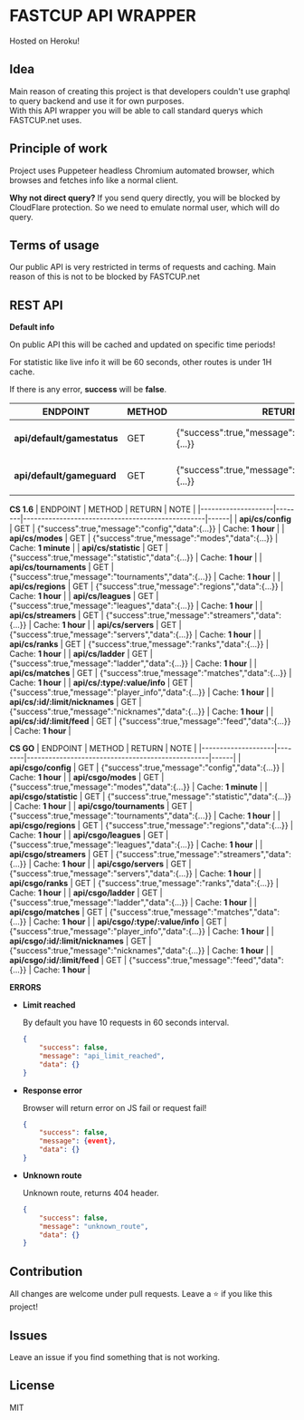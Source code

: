 # FASTCUP API WRAPPER


Hosted on Heroku!

## Idea
Main reason of creating this project is that developers couldn't use graphql to query backend and use it for own purposes.  
With this API wrapper you will be able to call standard querys which FASTCUP.net uses.

## Principle of work
Project uses Puppeteer headless Chromium automated browser, which browses and fetches info like a normal client.

**Why not direct query?**
If you send query directly, you will be blocked by CloudFlare protection. So we need to emulate normal user, which will do query.

## Terms of usage
Our public API is very restricted in terms of requests and caching. Main reason of this is not to be blocked by FASTCUP.net




## REST API

**Default info**

On public API this will be cached and updated on specific time periods!

For statistic like live info it will be 60 seconds, other routes is under 1H cache.

If there is any error, **success** will be **false**.

| ENDPOINT               | METHOD | RETURN                                               | NOTE |
|------------------------|--------|------------------------------------------------------|------|
| **api/default/gamestatus** | GET    | {"success":true,"message":"gamestatus","data":{...}} |  Cache: **1 minute**     |
| **api/default/gameguard**  | GET    | {"success":true,"message":"gameguard","data":{...}}  |   Cache: **1 minute**    |


**CS 1.6**
| ENDPOINT           | METHOD | RETURN                                           | NOTE |
|--------------------|--------|--------------------------------------------------|------|
| **api/cs/config**     |   GET  | {"success":true,"message":"config","data":{...}} |   Cache: **1 hour**   |
| **api/cs/modes**     |   GET  | {"success":true,"message":"modes","data":{...}}  |   Cache: **1 minute**   |
| **api/cs/statistic**   |   GET  | {"success":true,"message":"statistic","data":{...}}  |   Cache: **1 hour**    |
| **api/cs/tournaments** |   GET  | {"success":true,"message":"tournaments","data":{...}}  |   Cache: **1 hour**    |
| **api/cs/regions**     |   GET  | {"success":true,"message":"regions","data":{...}}  |   Cache: **1 hour**    |
| **api/cs/leagues**     |   GET  | {"success":true,"message":"leagues","data":{...}}  |   Cache: **1 hour**    |
| **api/cs/streamers**   |   GET  | {"success":true,"message":"streamers","data":{...}}  |   Cache: **1 hour**    |
| **api/cs/servers**     |   GET  | {"success":true,"message":"servers","data":{...}}  |   Cache: **1 hour**    |
| **api/cs/ranks**       |   GET  | {"success":true,"message":"ranks","data":{...}}  |   Cache: **1 hour**    |
| **api/cs/ladder**      |   GET  | {"success":true,"message":"ladder","data":{...}}  |   Cache: **1 hour**    |
| **api/cs/matches**      |   GET  | {"success":true,"message":"matches","data":{...}}  |   Cache: **1 hour**    |
| **api/cs/:type/:value/info**      |   GET  | {"success":true,"message":"player_info","data":{...}}  |   Cache: **1 hour**    |
| **api/cs/:id/:limit/nicknames**      |   GET  | {"success":true,"message":"nicknames","data":{...}}  |   Cache: **1 hour**    |
| **api/cs/:id/:limit/feed**      |   GET  | {"success":true,"message":"feed","data":{...}}  |   Cache: **1 hour**    |


**CS GO**
| ENDPOINT           | METHOD | RETURN                                           | NOTE |
|--------------------|--------|--------------------------------------------------|------|
| **api/csgo/config**     |   GET  | {"success":true,"message":"config","data":{...}} |   Cache: **1 hour**   |
| **api/csgo/modes**     |   GET  | {"success":true,"message":"modes","data":{...}}  |   Cache: **1 minute**   |
| **api/csgo/statistic**   |   GET  | {"success":true,"message":"statistic","data":{...}}  |   Cache: **1 hour**    |
| **api/csgo/tournaments** |   GET  | {"success":true,"message":"tournaments","data":{...}}  |   Cache: **1 hour**    |
| **api/csgo/regions**     |   GET  | {"success":true,"message":"regions","data":{...}}  |   Cache: **1 hour**    |
| **api/csgo/leagues**     |   GET  | {"success":true,"message":"leagues","data":{...}}  |   Cache: **1 hour**    |
| **api/csgo/streamers**   |   GET  | {"success":true,"message":"streamers","data":{...}}  |   Cache: **1 hour**    |
| **api/csgo/servers**     |   GET  | {"success":true,"message":"servers","data":{...}}  |   Cache: **1 hour**    |
| **api/csgo/ranks**       |   GET  | {"success":true,"message":"ranks","data":{...}}  |   Cache: **1 hour**    |
| **api/csgo/ladder**      |   GET  | {"success":true,"message":"ladder","data":{...}}  |   Cache: **1 hour**    |
| **api/csgo/matches**      |   GET  | {"success":true,"message":"matches","data":{...}}  |   Cache: **1 hour**    |
| **api/csgo/:type/:value/info**      |   GET  | {"success":true,"message":"player_info","data":{...}}  |   Cache: **1 hour**    |
| **api/csgo/:id/:limit/nicknames**      |   GET  | {"success":true,"message":"nicknames","data":{...}}  |   Cache: **1 hour**    |
| **api/csgo/:id/:limit/feed**      |   GET  | {"success":true,"message":"feed","data":{...}}  |   Cache: **1 hour**    |

**ERRORS**

*   **Limit reached**

    By default you have 10 requests in 60 seconds interval.
    ```json
    {
        "success": false,
        "message": "api_limit_reached",
        "data": {}
    }
    ```


*   **Response error**

    Browser will return error on JS fail or request fail!
    ```json
    {
        "success": false,
        "message": {event},
        "data": {}
    }
    ```

*   **Unknown route**

    Unknown route, returns 404 header.
    ```json
    {
        "success": false,
        "message": "unknown_route",
        "data": {}
    }
    ```

## Contribution 
All changes are welcome under pull requests.
Leave a :star: if you like this project!


## Issues
Leave an issue if you find something that is not working.

## License

MIT

